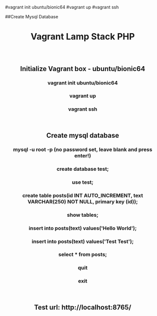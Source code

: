 #vagrant init ubuntu/bionic64
#vagrant up
#vagrant ssh
</br>

##Create Mysql Database 
<h1><b><p align="center">Vagrant Lamp Stack PHP</p></b></h1>
</br>

<h2><b><p align="center">Initialize Vagrant box - ubuntu/bionic64</p></b></h2>
<h3><b><p align="center">vagrant init ubuntu/bionic64</p></b></h3>
<h3><b><p align="center">vagrant up</p></b></h3>
<h3><b><p align="center">vagrant ssh</p></b></h3>
</br>

<h2><b><p align="center">Create mysql database</p></b></h2>
<h3><b><p align="center">mysql -u root -p (no password set, leave blank and press enter!)</p></b></h3>
<h3><b><p align="center">create database test;</p></b></h3>
<h3><b><p align="center">use test;</p></b></h3>
<h3><b><p align="center">create table posts(id INT AUTO_INCREMENT, text VARCHAR(250) NOT NULL, primary key (id));</p></b></h3>
<h3><b><p align="center">show tables;</p></b></h3>
<h3><b><p align="center">insert into posts(text) values('Hello World');</p></b></h3>
<h3><b><p align="center">insert into posts(text) values('Test Test');</p></b></h3>
<h3><b><p align="center">select * from posts;</p></b></h3>
<h3><b><p align="center">quit</p></b></h3>
<h3><b><p align="center">exit</p></b></h3>
</br>

<h2><b><p align="center">Test url: http://localhost:8765/</p></b></h2>







